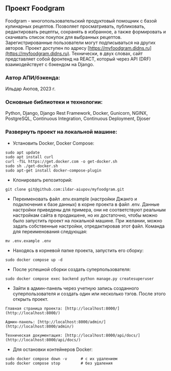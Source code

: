 ## Проект Foodgram

Foodgram - многопользовательский продуктовый помощник с базой кулинарных рецептов. Позволяет просматривать, публиковать, редактировать рецепты, сохранять в избранное, а также формировать и скачивать список покупок для выбранных рецептов. Зарегистрированные пользователи могут подписываться на других авторов.
Проект доступен по адресу [https://myfoodgram.didns.ru](https://myfoodgram.didns.ru).
Технически, в двух словах, сайт представляет собой фронтенд на REACT, который через API (DRF) взаимодействует с бэкендом на Django.

### Автор АПИ/бэкенда:

Ильдар Аюпов, 2023 г.

### Основные библиотеки и технологии:

Python, Django, Django Rest Framework, Docker, Gunicorn, NGINX, PostgreSQL, Continuous Integration, Continuous Deployment, Djoser

### Развернуть проект на локальной машине:

- Установить Docker, Docker Compose:
```
sudo apt update
sudo apt install curl
curl -fSL https://get.docker.com -o get-docker.sh
sudo sh ./get-docker.sh
sudo apt-get install docker-compose-plugin
```

- Клонировать репозиторий:
```
git clone git@github.com:ildar-aiupov/myfoodgram.git
```

- Переименовать файл .env.example (настройки Джанго и подключения к базе данных) в корне проекта в файл .env. Данные настройки приведены для примера, они не соответствуют реальным настройкам сайта в продакшене, но их достаточно, чтобы можно было запустить проект на локальной машине. При желании, можно задать собственные настройки, отредактировав этот файл. Команда для переименования следующая:
```
mv .env.example .env
```

- Находясь в корневой папке проекта, запустить его сборку:
```
sudo docker compose up -d
```

- После успешной сборки создать суперпользователя:
```
sudo docker compose exec backend python manage.py createsuperuser
```

- Зайти в админ-панель через учетную запись созданного суперпользователя и создать один или несколько тэгов. После этого открыть проект.
```
Главная страница проекта: [http://localhost:8000/](http://localhost:8000/)

Админ-панель: [http://localhost:8000/admin/](http://localhost:8000/admin/)

Техническая документация: [http://localhost:8000/api/docs/](http://localhost:8000/api/docs/)
```

- Для остановки контейнеров Docker:
```
sudo docker compose down -v      # с их удалением
sudo docker compose stop         # без удаления
```
